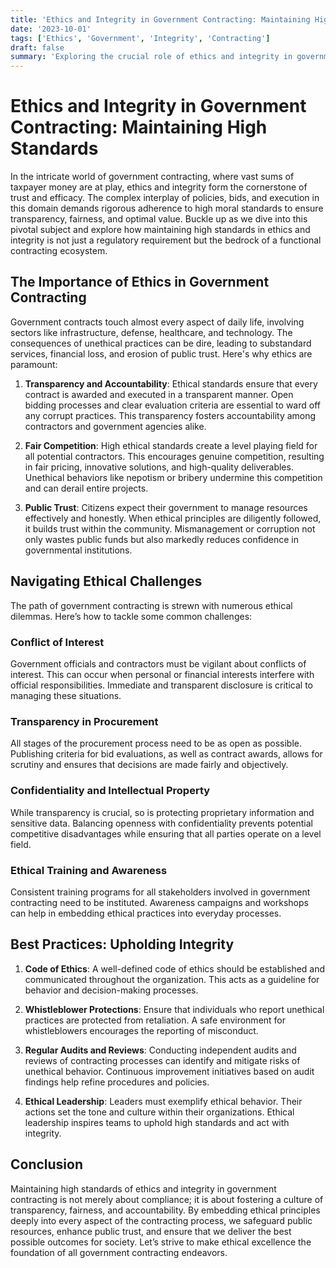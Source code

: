 ```yaml
---
title: 'Ethics and Integrity in Government Contracting: Maintaining High Standards'
date: '2023-10-01'
tags: ['Ethics', 'Government', 'Integrity', 'Contracting']
draft: false
summary: 'Exploring the crucial role of ethics and integrity in government contracting and how maintaining high standards ensures transparent, fair, and effective procurement processes. This post delves into the key aspects and benefits while uncovering best practices in the field.'
---
```


# Ethics and Integrity in Government Contracting: Maintaining High Standards

In the intricate world of government contracting, where vast sums of taxpayer money are at play, ethics and integrity form the cornerstone of trust and efficacy. The complex interplay of policies, bids, and execution in this domain demands rigorous adherence to high moral standards to ensure transparency, fairness, and optimal value. Buckle up as we dive into this pivotal subject and explore how maintaining high standards in ethics and integrity is not just a regulatory requirement but the bedrock of a functional contracting ecosystem.

## The Importance of Ethics in Government Contracting

Government contracts touch almost every aspect of daily life, involving sectors like infrastructure, defense, healthcare, and technology. The consequences of unethical practices can be dire, leading to substandard services, financial loss, and erosion of public trust. Here's why ethics are paramount:

1. **Transparency and Accountability**:
   Ethical standards ensure that every contract is awarded and executed in a transparent manner. Open bidding processes and clear evaluation criteria are essential to ward off any corrupt practices. This transparency fosters accountability among contractors and government agencies alike.

2. **Fair Competition**:
   High ethical standards create a level playing field for all potential contractors. This encourages genuine competition, resulting in fair pricing, innovative solutions, and high-quality deliverables. Unethical behaviors like nepotism or bribery undermine this competition and can derail entire projects.

3. **Public Trust**:
   Citizens expect their government to manage resources effectively and honestly. When ethical principles are diligently followed, it builds trust within the community. Mismanagement or corruption not only wastes public funds but also markedly reduces confidence in governmental institutions.

## Navigating Ethical Challenges

The path of government contracting is strewn with numerous ethical dilemmas. Here’s how to tackle some common challenges:

### Conflict of Interest

Government officials and contractors must be vigilant about conflicts of interest. This can occur when personal or financial interests interfere with official responsibilities. Immediate and transparent disclosure is critical to managing these situations.

### Transparency in Procurement

All stages of the procurement process need to be as open as possible. Publishing criteria for bid evaluations, as well as contract awards, allows for scrutiny and ensures that decisions are made fairly and objectively.

### Confidentiality and Intellectual Property

While transparency is crucial, so is protecting proprietary information and sensitive data. Balancing openness with confidentiality prevents potential competitive disadvantages while ensuring that all parties operate on a level field.

### Ethical Training and Awareness

Consistent training programs for all stakeholders involved in government contracting need to be instituted. Awareness campaigns and workshops can help in embedding ethical practices into everyday processes.

## Best Practices: Upholding Integrity

1. **Code of Ethics**:
   A well-defined code of ethics should be established and communicated throughout the organization. This acts as a guideline for behavior and decision-making processes.

2. **Whistleblower Protections**:
   Ensure that individuals who report unethical practices are protected from retaliation. A safe environment for whistleblowers encourages the reporting of misconduct.

3. **Regular Audits and Reviews**:
   Conducting independent audits and reviews of contracting processes can identify and mitigate risks of unethical behavior. Continuous improvement initiatives based on audit findings help refine procedures and policies.

4. **Ethical Leadership**:
   Leaders must exemplify ethical behavior. Their actions set the tone and culture within their organizations. Ethical leadership inspires teams to uphold high standards and act with integrity.

## Conclusion

Maintaining high standards of ethics and integrity in government contracting is not merely about compliance; it is about fostering a culture of transparency, fairness, and accountability. By embedding ethical principles deeply into every aspect of the contracting process, we safeguard public resources, enhance public trust, and ensure that we deliver the best possible outcomes for society. Let’s strive to make ethical excellence the foundation of all government contracting endeavors.
